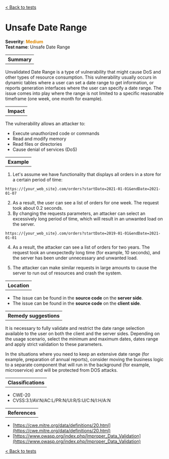 <a class="not-decorated-link" href="#/guide/vulnerabilities/overview.md">< Back to tests</a>

# Unsafe Date Range

<b>Severity</b>: <b><font color="#DE8800">Medium</font></b><br>
<b>Test name</b>: Unsafe Date Range

<table id="simple-table">
    <tr>
        <th><strong>Summary</strong></th>
    </tr>
</table>

Unvalidated Date Range is a type of vulnerability that might cause DoS and other types of resource consumption. This vulnerability usually occurs in dynamic tables where a user can set a date range to get information, or reports generation interfaces where the user can specify a date range. The issue comes into play where the range is not limited to a specific reasonable timeframe (one week, one month for example). 

<table id="simple-table">
    <tr>
        <th><strong>Impact</strong></th>
    </tr>
</table>

The vulnerability allows an attacker to:
* Execute unauthorized code or commands
* Read and modify memory
* Read files or directories
* Cause denial of services (DoS)

<table id="simple-table">
    <tr>
        <th><strong>Example</strong></th>
    </tr>
</table>

1. Let's assume we have functionality that displays all orders in a store for a certain period of time: 
```
https://{your_web_site}.com/orders?startDate=2021-01-01&endDate=2021-01-07
```
2. As a result, the user can see a list of orders for one week. The request took about 0.2 seconds. 
3. By changing the requests parameters, an attacker can select an excessively long period of time, which will result in an unwanted load on the server. 
```
https://{your_web_site}.com/orders?startDate=2019-01-01&endDate=2021-01-01
```
4. As a result, the attacker can see a list of orders for two years. The request took an unexpectedly long time (for example, 10 seconds), and the server has been under unnecessary and unwanted load.

5. The attacker can make similar requests in large amounts to cause the server to run out of resources and crash the system.


<table id="simple-table">
    <tr>
        <th><strong>Location</strong></th>
    </tr>
</table>

* The issue can be found in the **source code** on the **server side**.
* The issue can be found in the **source code** on the **client side**.

<table id="simple-table">
    <tr>
        <th><strong>Remedy suggestions</strong></th>
    </tr>
</table>

It is necessary to fully validate and restrict the date range selection available to the user on both the client and the server sides. Depending on the usage scenario, select the minimum and maximum dates, dates range and apply strict validation to these parameters. 

In the situations where you need to keep an extensive date range (for example, preparation of annual reports), consider moving the business logic to a separate component that will run in the background (for example, microservice) and will be protected from DOS attacks.


<table id="simple-table">
    <tr>
        <th><strong>Classifications</strong></th>
    </tr>
</table>

* CWE-20
* CVSS:3.1/AV:N/AC:L/PR:N/UI:R/S:U/C:N/I:H/A:N


<table id="simple-table">
    <tr>
        <th><strong>References</strong></th>
    </tr>
</table>

* [https://cwe.mitre.org/data/definitions/20.html](https://cwe.mitre.org/data/definitions/20.html)
* [https://www.owasp.org/index.php/Improper_Data_Validation](https://www.owasp.org/index.php/Improper_Data_Validation)


<a class="not-decorated-link" href="#/guide/vulnerabilities/overview.md">< Back to tests</a>